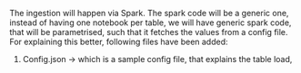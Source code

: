The ingestion will happen via Spark. The spark code will be a generic one, instead of having one notebook per table, we will have generic spark code, that will be parametrised, such that it fetches the values from a config file. 
For explaining this better, following files have been added:
1) Config.json -> which is a sample config file, that explains the table load, 
